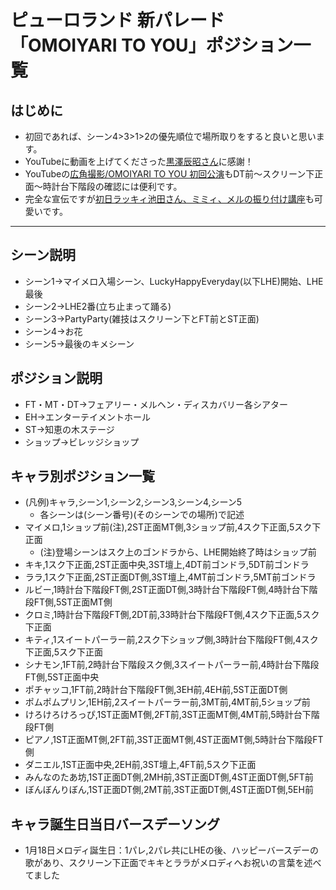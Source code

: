 ﻿# ピューロランド 新パレード「OMOIYARI TO YOU」ポジション一覧
## はじめに
* 初回であれば、シーン4>3>1>2の優先順位で場所取りをすると良いと思います。
* YouTubeに動画を上げてくださった[黒澤辰昭さん](https://www.youtube.com/channel/UCZ6t51HjKvMmMX3JMdLrF5Q)に感謝！
* YouTubeの[広角撮影/OMOIYARI TO YOU 初回公演](http://youtu.be/mnlxBBkqWXU)もDT前～スクリーン下正面～時計台下階段の確認には便利です。
* 完全な宣伝ですが[初日ラッキィ池田さん、ミミィ、メルの振り付け講座](http://youtu.be/tN7QrrkH7ps)も可愛いです。

----------

## シーン説明
* シーン1→マイメロ入場シーン、LuckyHappyEveryday(以下LHE)開始、LHE最後
* シーン2→LHE2番(立ち止まって踊る)
* シーン3→PartyParty(雑技はスクリーン下とFT前とST正面)
* シーン4→お花
* シーン5→最後のキメシーン

## ポジション説明
* FT・MT・DT→フェアリー・メルヘン・ディスカバリー各シアター
* EH→エンターテイメントホール
* ST→知恵の木ステージ
* ショップ→ビレッジショップ

## キャラ別ポジション一覧
* (凡例)キャラ,シーン1,シーン2,シーン3,シーン4,シーン5
  - 各シーンは(シーン番号)(そのシーンでの場所)で記述
* マイメロ,1ショップ前(注),2ST正面MT側,3ショップ前,4スク下正面,5スク下正面
  - (注)登場シーンはスク上のゴンドラから、LHE開始終了時はショップ前
* キキ,1スク下正面,2ST正面中央,3ST壇上,4DT前ゴンドラ,5DT前ゴンドラ
* ララ,1スク下正面,2ST正面DT側,3ST壇上,4MT前ゴンドラ,5MT前ゴンドラ
* ルビー,1時計台下階段FT側,2ST正面DT側,3時計台下階段FT側,4時計台下階段FT側,5ST正面MT側
* クロミ,1時計台下階段FT側,2DT前,33時計台下階段FT側,4スク下正面,5スク下正面
* キティ,1スイートパーラー前,2スク下ショップ側,3時計台下階段FT側,4スク下正面,5スク下正面
* シナモン,1FT前,2時計台下階段スク側,3スイートパーラー前,4時計台下階段FT側,5ST正面中央
* ポチャッコ,1FT前,2時計台下階段FT側,3EH前,4EH前,5ST正面DT側
* ポムポムプリン,1EH前,2スイートパーラー前,3MT前,4MT前,5ショップ前
* けろけろけろっぴ,1ST正面MT側,2FT前,3ST正面MT側,4MT前,5時計台下階段FT側
* ピアノ,1ST正面MT側,2FT前,3ST正面MT側,4ST正面MT側,5時計台下階段FT側
* ダニエル,1ST正面中央,2EH前,3ST壇上,4FT前,5スク下正面
* みんなのたあ坊,1ST正面DT側,2MH前,3ST正面DT側,4ST正面DT側,5FT前
* ぼんぼんりぼん,1ST正面DT側,2MT前,3ST正面DT側,4ST正面DT側,5EH前

## キャラ誕生日当日バースデーソング
* 1月18日メロディ誕生日：1パレ,2パレ共にLHEの後、ハッピーバースデーの歌があり、スクリーン下正面でキキとララがメロディへお祝いの言葉を述べてました
